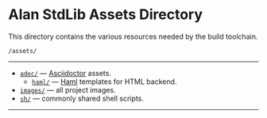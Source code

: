 # Alan StdLib Assets Directory

This directory contains the various resources needed by the build toolchain.

    /assets/

-------------------------------------------------------------------------------

- [`adoc/`][adoc/] — [Asciidoctor] assets.
    + [`haml/`][haml/] — [Haml] templates for HTML backend.
- [`images/`][images/] — all project images.
- [`sh/`][sh/] — commonly shared shell scripts.

-------------------------------------------------------------------------------


<!-----------------------------------------------------------------------------
                               REFERENCE LINKS
------------------------------------------------------------------------------>

<!-- folders links  -->

[adoc/]: ./adoc/ "Navigate to Asciidoctor assets folders"
[haml/]: ./adoc/haml/ "Navigate to Haml templates folders"
[images/]: ./images/ "Navigate to images assets folders"
[sh/]: ./sh/ "Navigate to scripts assets folders"

<!-- 3rd Party Tools -->

[Asciidoctor]: https://asciidoctor.org/ "Visit Asciidoctor website"

[Dia]: http://dia-installer.de/ "Visit Dia's website"
[Dia Diagram Editor]: http://dia-installer.de/ "Visit Dia's website"

[Haml]: https://haml.info/ "Visit Haml website"

<!-- EOF -->
